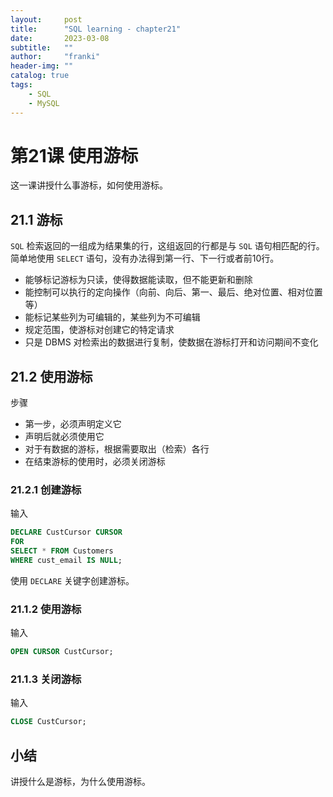 ```yaml
---
layout:     post
title:      "SQL learning - chapter21"
date:       2023-03-08
subtitle:   ""
author:     "franki"
header-img: ""
catalog: true
tags:
    - SQL
    - MySQL
---
```


# 第21课 使用游标

这一课讲授什么事游标，如何使用游标。

## 21.1 游标

`SQL` 检索返回的一组成为结果集的行，这组返回的行都是与 `SQL` 语句相匹配的行。简单地使用 `SELECT` 语句，没有办法得到第一行、下一行或者前10行。

- 能够标记游标为只读，使得数据能读取，但不能更新和删除
- 能控制可以执行的定向操作（向前、向后、第一、最后、绝对位置、相对位置等）
- 能标记某些列为可编辑的，某些列为不可编辑
- 规定范围，使游标对创建它的特定请求
- 只是 DBMS 对检索出的数据进行复制，使数据在游标打开和访问期间不变化

## 21.2 使用游标

步骤

- 第一步，必须声明定义它
- 声明后就必须使用它
- 对于有数据的游标，根据需要取出（检索）各行
- 在结束游标的使用时，必须关闭游标

### 21.2.1 创建游标

输入

```sql
DECLARE CustCursor CURSOR
FOR
SELECT * FROM Customers
WHERE cust_email IS NULL;
```

使用 `DECLARE` 关键字创建游标。

### 21.1.2 使用游标

输入

```sql
OPEN CURSOR CustCursor;
```

### 21.1.3 关闭游标

输入

```sql
CLOSE CustCursor;
```

## 小结

讲授什么是游标，为什么使用游标。
